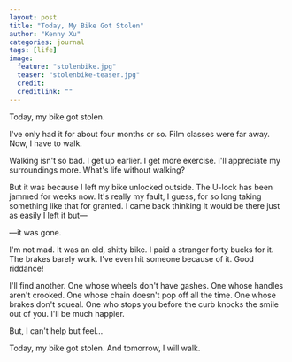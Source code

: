```yaml
---
layout: post
title: "Today, My Bike Got Stolen"
author: "Kenny Xu"
categories: journal
tags: [life]
image:
  feature: "stolenbike.jpg"
  teaser: "stolenbike-teaser.jpg"
  credit:
  creditlink: ""
---
```

Today, my bike got stolen.

I've only had it for about four months or so. Film classes were far away. Now, I have to walk.

Walking isn't so bad. I get up earlier. I get more exercise. I'll appreciate my surroundings more. What's life without walking?

But it was because I left my bike unlocked outside. The U-lock has been jammed for weeks now. It's really my fault, I guess, for so long taking something like that for granted. I came back thinking it would be there just as easily I left it but—

—it was gone.

I'm not mad. It was an old, shitty bike. I paid a stranger forty bucks for it. The brakes barely work. I've even hit someone because of it. Good riddance!

I'll find another. One whose wheels don't have gashes. One whose handles aren't crooked. One whose chain doesn't pop off all the time. One whose brakes don't squeal. One who stops you before the curb knocks the smile out of you. I'll be much happier.

But, I can't help but feel...

Today, my bike got stolen. And tomorrow, I will walk.
